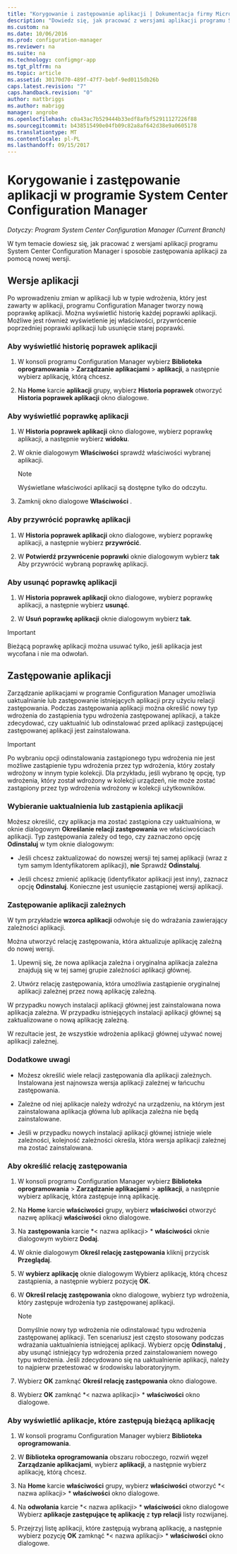 ```yaml
---
title: "Korygowanie i zastępowanie aplikacji | Dokumentacja firmy Microsoft"
description: "Dowiedz się, jak pracować z wersjami aplikacji programu System Center Configuration Manager i zastępowanie aplikacji."
ms.custom: na
ms.date: 10/06/2016
ms.prod: configuration-manager
ms.reviewer: na
ms.suite: na
ms.technology: configmgr-app
ms.tgt_pltfrm: na
ms.topic: article
ms.assetid: 30170d70-489f-47f7-bebf-9ed0115db26b
caps.latest.revision: "7"
caps.handback.revision: "0"
author: mattbriggs
ms.author: mabrigg
manager: angrobe
ms.openlocfilehash: c0a43ac7b529444b33edf8afbf52911127226f88
ms.sourcegitcommit: b438515490e04fb09c82a8af642d38e9a0605178
ms.translationtype: MT
ms.contentlocale: pl-PL
ms.lasthandoff: 09/15/2017
---
```

# <a name="revise-and-supersede-applications-in-system-center-configuration-manager"></a>Korygowanie i zastępowanie aplikacji w programie System Center Configuration Manager

*Dotyczy: Program System Center Configuration Manager (Current Branch)*

W tym temacie dowiesz się, jak pracować z wersjami aplikacji programu System Center Configuration Manager i sposobie zastępowania aplikacji za pomocą nowej wersji.  

##  <a name="application-revisions"></a>Wersje aplikacji  
 Po wprowadzeniu zmian w aplikacji lub w typie wdrożenia, który jest zawarty w aplikacji, programu Configuration Manager tworzy nową poprawkę aplikacji. Można wyświetlić historię każdej poprawki aplikacji. Możliwe jest również wyświetlenie jej właściwości, przywrócenie poprzedniej poprawki aplikacji lub usunięcie starej poprawki.  

### <a name="to-display-an-application-revision-history"></a>Aby wyświetlić historię poprawek aplikacji  

1.  W konsoli programu Configuration Manager wybierz **Biblioteka oprogramowania** > **Zarządzanie aplikacjami** > **aplikacji**, a następnie wybierz aplikację, którą chcesz.  

3.  Na **Home** karcie **aplikacji** grupy, wybierz **Historia poprawek** otworzyć **Historia poprawek aplikacji** okno dialogowe.  

### <a name="to-view-an-application-revision"></a>Aby wyświetlić poprawkę aplikacji  

1.  W **Historia poprawek aplikacji** okno dialogowe, wybierz poprawkę aplikacji, a następnie wybierz **widoku**.  

2.  W oknie dialogowym **Właściwości** sprawdź właściwości wybranej aplikacji.  

    > [!NOTE]  
    >  Wyświetlane właściwości aplikacji są dostępne tylko do odczytu.  

3.  Zamknij okno dialogowe **Właściwości** .  

### <a name="to-restore-an-application-revision"></a>Aby przywrócić poprawkę aplikacji  

1.  W **Historia poprawek aplikacji** okno dialogowe, wybierz poprawkę aplikacji, a następnie wybierz **przywrócić**.  

2.  W **Potwierdź przywrócenie poprawki** oknie dialogowym wybierz **tak** Aby przywrócić wybraną poprawkę aplikacji.  

### <a name="to-delete-an-application-revision"></a>Aby usunąć poprawkę aplikacji  

1.  W **Historia poprawek aplikacji** okno dialogowe, wybierz poprawkę aplikacji, a następnie wybierz **usunąć**.  

2.  W **Usuń poprawkę aplikacji** oknie dialogowym wybierz **tak**.  

> [!IMPORTANT]  
>  Bieżącą poprawkę aplikacji można usuwać tylko, jeśli aplikacja jest wycofana i nie ma odwołań.  

##  <a name="application-supersedence"></a>Zastępowanie aplikacji  
 Zarządzanie aplikacjami w programie Configuration Manager umożliwia uaktualnianie lub zastępowanie istniejących aplikacji przy użyciu relacji zastępowania. Podczas zastępowania aplikacji można określić nowy typ wdrożenia do zastąpienia typu wdrożenia zastępowanej aplikacji, a także zdecydować, czy uaktualnić lub odinstalować przed aplikacji zastępującej zastępowanej aplikacji jest zainstalowana.  

> [!IMPORTANT]  
>  Po wybraniu opcji odinstalowania zastąpionego typu wdrożenia nie jest możliwe zastąpienie typu wdrożenia przez typ wdrożenia, który zostały wdrożony w innym typie kolekcji.  Dla przykładu, jeśli wybrano tę opcję, typ wdrożenia, który został wdrożony w kolekcji urządzeń, nie może zostać zastąpiony przez typ wdrożenia wdrożony w kolekcji użytkowników.  

### <a name="decide-whether-to-upgrade-or-replace-an-application"></a>Wybieranie uaktualnienia lub zastąpienia aplikacji  
 Możesz określić, czy aplikacja ma zostać zastąpiona czy uaktualniona, w oknie dialogowym **Określanie relacji zastępowania** we właściwościach aplikacji. Typ zastępowania zależy od tego, czy zaznaczono opcję **Odinstaluj** w tym oknie dialogowym:  

-   Jeśli chcesz zaktualizować do nowszej wersji tej samej aplikacji (wraz z tym samym Identyfikatorem aplikacji), **nie** Sprawdź **Odinstaluj**.  

-   Jeśli chcesz zmienić aplikację (identyfikator aplikacji jest inny), zaznacz opcję **Odinstaluj**. Konieczne jest usunięcie zastąpionej wersji aplikacji.  

### <a name="supersede-dependent-applications"></a>Zastępowanie aplikacji zależnych  
 W tym przykładzie **wzorca aplikacji** odwołuje się do wdrażania zawierający zależności aplikacji.  

 Można utworzyć relację zastępowania, która aktualizuje aplikację zależną do nowej wersji.  

1.  Upewnij się, że nowa aplikacja zależna i oryginalna aplikacja zależna znajdują się w tej samej grupie zależności aplikacji głównej.  

2.  Utwórz relację zastępowania, która umożliwia zastąpienie oryginalnej aplikacji zależnej przez nową aplikację zależną.  

 W przypadku nowych instalacji aplikacji głównej jest zainstalowana nowa aplikacja zależna. W przypadku istniejących instalacji aplikacji głównej są zaktualizowane o nową aplikację zależną.  

 W rezultacie jest, że wszystkie wdrożenia aplikacji głównej używać nowej aplikacji zależnej.  

### <a name="further-considerations"></a>Dodatkowe uwagi  

-   Możesz określić wiele relacji zastępowania dla aplikacji zależnych. Instalowana jest najnowsza wersja aplikacji zależnej w łańcuchu zastępowania.  

-   Zależne od niej aplikacje należy wdrożyć na urządzeniu, na którym jest zainstalowana aplikacja główna lub aplikacja zależna nie będą zainstalowane.  

-   Jeśli w przypadku nowych instalacji aplikacji głównej istnieje wiele zależności, kolejność zależności określa, która wersja aplikacji zależnej ma zostać zainstalowana.  

### <a name="to-specify-a-supersedence-relationship"></a>Aby określić relację zastępowania  

1.  W konsoli programu Configuration Manager wybierz **Biblioteka oprogramowania** > **Zarządzanie aplikacjami** > **aplikacji**, a następnie wybierz aplikację, która zastępuje inną aplikację.  

3.  Na **Home** karcie **właściwości** grupy, wybierz **właściwości** otworzyć nazwę aplikacji **właściwości** okno dialogowe.  

4.  Na **zastępowania** karcie *< nazwa aplikacji\> * **właściwości** oknie dialogowym wybierz **Dodaj**.  

5.  W oknie dialogowym **Określ relację zastępowania** kliknij przycisk **Przeglądaj**.  

6.  W **wybierz aplikację** oknie dialogowym Wybierz aplikację, którą chcesz zastąpienia, a następnie wybierz pozycję **OK**.  

7.  W **Określ relację zastępowania** okno dialogowe, wybierz typ wdrożenia, który zastępuje wdrożenia typ zastępowanej aplikacji.  

    > [!NOTE]  
    >  Domyślnie nowy typ wdrożenia nie odinstalować typu wdrożenia zastępowanej aplikacji. Ten scenariusz jest często stosowany podczas wdrażania uaktualnienia istniejącej aplikacji. Wybierz opcję **Odinstaluj** , aby usunąć istniejący typ wdrożenia przed zainstalowaniem nowego typu wdrożenia. Jeśli zdecydowano się na uaktualnienie aplikacji, należy to najpierw przetestować w środowisku laboratoryjnym.  

8.  Wybierz **OK** zamknąć **Określ relację zastępowania** okno dialogowe.  

9. Wybierz **OK** zamknąć *< nazwa aplikacji\> * **właściwości** okno dialogowe.  

### <a name="to-display-applications-that-supersede-the-current-application"></a>Aby wyświetlić aplikacje, które zastępują bieżącą aplikację  

1.  W konsoli programu Configuration Manager wybierz **Biblioteka oprogramowania**.  

2.  W **Biblioteka oprogramowania** obszaru roboczego, rozwiń węzeł **Zarządzanie aplikacjami**, wybierz **aplikacji**, a następnie wybierz aplikację, którą chcesz.  

3.  Na **Home** karcie **właściwości** grupy, wybierz **właściwości** otworzyć *< nazwa aplikacji\> * **właściwości** okno dialogowe.  

4.  Na **odwołania** karcie *< nazwa aplikacji\> * **właściwości** okno dialogowe Wybierz **aplikacje zastępujące tę aplikację** z **typ relacji** listy rozwijanej.  

5.  Przejrzyj listę aplikacji, które zastępują wybraną aplikację, a następnie wybierz pozycję **OK** zamknąć *< nazwa aplikacji\> * **właściwości** okno dialogowe.  
